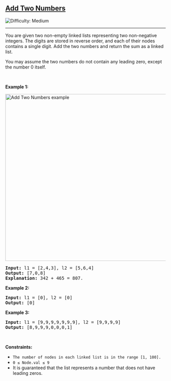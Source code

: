 <h2><a href="https://leetcode.com/problems/add-two-numbers/">Add Two Numbers</a></h2>
<img src="https://img.shields.io/badge/Difficulty-Medium-orange" alt="Difficulty: Medium" />
<hr>

<p>You are given two non-empty linked lists representing two non-negative integers. The digits are stored in reverse order, and each of their nodes contains a single digit. Add the two numbers and return the sum as a linked list.</p>

<p>You may assume the two numbers do not contain any leading zero, except the number 0 itself.</p>

<p>&nbsp;</p>

<p><strong class="example">Example 1:</strong></p>
<img alt="Add Two Numbers example" src="https://assets.leetcode.com/uploads/2020/10/02/addtwonumber1.jpg" style="width: 523px; height: auto;" />
<pre>
<strong>Input:</strong> l1 = [2,4,3], l2 = [5,6,4]
<strong>Output:</strong> [7,0,8]
<strong>Explanation:</strong> 342 + 465 = 807.
</pre>

<p><strong class="example">Example 2:</strong></p>
<pre>
<strong>Input:</strong> l1 = [0], l2 = [0]
<strong>Output:</strong> [0]
</pre>

<p><strong class="example">Example 3:</strong></p>
<pre>
<strong>Input:</strong> l1 = [9,9,9,9,9,9,9], l2 = [9,9,9,9]
<strong>Output:</strong> [8,9,9,9,0,0,0,1]
</pre>

<p>&nbsp;</p>

<p><strong>Constraints:</strong></p>
<ul>
  <li><code>The number of nodes in each linked list is in the range [1, 100].</code></li>
  <li><code>0 ≤ Node.val ≤ 9</code></li>
  <li>It is guaranteed that the list represents a number that does not have leading zeros.</li>
</ul>
